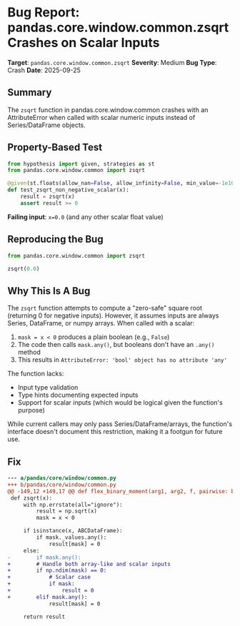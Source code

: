 # Bug Report: pandas.core.window.common.zsqrt Crashes on Scalar Inputs

**Target**: `pandas.core.window.common.zsqrt`
**Severity**: Medium
**Bug Type**: Crash
**Date**: 2025-09-25

## Summary

The `zsqrt` function in pandas.core.window.common crashes with an AttributeError when called with scalar numeric inputs instead of Series/DataFrame objects.

## Property-Based Test

```python
from hypothesis import given, strategies as st
from pandas.core.window.common import zsqrt

@given(st.floats(allow_nan=False, allow_infinity=False, min_value=-1e10, max_value=1e10))
def test_zsqrt_non_negative_scalar(x):
    result = zsqrt(x)
    assert result >= 0
```

**Failing input**: `x=0.0` (and any other scalar float value)

## Reproducing the Bug

```python
from pandas.core.window.common import zsqrt

zsqrt(0.0)
```

## Why This Is A Bug

The `zsqrt` function attempts to compute a "zero-safe" square root (returning 0 for negative inputs). However, it assumes inputs are always Series, DataFrame, or numpy arrays. When called with a scalar:

1. `mask = x < 0` produces a plain boolean (e.g., `False`)
2. The code then calls `mask.any()`, but booleans don't have an `.any()` method
3. This results in `AttributeError: 'bool' object has no attribute 'any'`

The function lacks:
- Input type validation
- Type hints documenting expected inputs
- Support for scalar inputs (which would be logical given the function's purpose)

While current callers may only pass Series/DataFrame/arrays, the function's interface doesn't document this restriction, making it a footgun for future use.

## Fix

```diff
--- a/pandas/core/window/common.py
+++ b/pandas/core/window/common.py
@@ -149,12 +149,17 @@ def flex_binary_moment(arg1, arg2, f, pairwise: bool = False):
 def zsqrt(x):
     with np.errstate(all="ignore"):
         result = np.sqrt(x)
         mask = x < 0

     if isinstance(x, ABCDataFrame):
         if mask._values.any():
             result[mask] = 0
     else:
-        if mask.any():
+        # Handle both array-like and scalar inputs
+        if np.ndim(mask) == 0:
+            # Scalar case
+            if mask:
+                result = 0
+        elif mask.any():
             result[mask] = 0

     return result
```